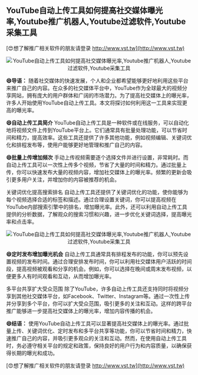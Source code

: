 ## **YouTube自动上传工具如何提高社交媒体曝光率,Youtube推广机器人,Youtube过滤软件,Youtube采集工具**

[😍想了解推广相关软件的朋友请登录 http://www.vst.tw](http://www.vst.tw)

 <center><img src="https://vst.tw/MP4/tuiguang/png/7.png" alt="YouTube自动上传工具如何提高社交媒体曝光率,Youtube推广机器人,Youtube过滤软件,Youtube采集工具"></center>

**😄导语：**
随着社交媒体的快速发展，个人和企业都希望能够更好地利用这些平台来推广自己的内容。在众多的社交媒体平台中，YouTube作为全球最大的视频分享网站，拥有庞大的用户群体和广阔的市场潜力。为了提高社交媒体上的曝光率，许多人开始使用YouTube自动上传工具。本文将探讨如何利用这一工具来实现更高的曝光率。

**😄自动上传工具简介**
YouTube自动上传工具是一种软件或在线服务，可以自动化地将视频文件上传到YouTube平台上。它们通常具有批量处理功能，可以节省时间和精力，提高效率。这些工具还提供了许多其他功能，例如视频编辑、关键词优化和排程发布等，使用户能够更好地管理和推广自己的内容。

**😄批量上传增加频次**
手动上传视频需要逐个选择文件并进行设置，非常耗时。而自动上传工具可以一次性上传多个视频，节省了大量的时间和精力。通过批量上传，你可以快速发布大量的视频内容，增加社交媒体上的曝光率。频繁的更新会吸引更多用户关注，并增加你的内容被推荐的机会。

关键词优化提高搜索排名
自动上传工具还提供了关键词优化的功能，使你能够为每个视频选择合适的标签和描述。通过合理设置关键词，你可以提高视频在YouTube内部搜索引擎中的排名，增加曝光率。此外，还可以利用自动上传工具提供的分析数据，了解观众的搜索习惯和兴趣，进一步优化关键词选择，提高曝光率和点击率。

 <center><img src="https://vst.tw/MP4/tuiguang/png/7.png" alt="YouTube自动上传工具如何提高社交媒体曝光率,Youtube推广机器人,Youtube过滤软件,Youtube采集工具"></center>

**😄定时发布增加曝光机会**
自动上传工具通常具有排程发布的功能，你可以预先设置视频的发布时间。通过合理安排发布时间，你可以利用社交媒体用户活跃的时间段，提高视频被观看和分享的机会。例如，你可以选择在晚间或周末发布视频，以便更多人有时间观看和互动，从而增加曝光率。

多平台共享扩大受众范围
除了YouTube，许多自动上传工具还支持同时将视频分享到其他社交媒体平台，如Facebook、Twitter、Instagram等。通过一次性上传并分享到多个平台，你可以扩大受众范围，吸引更多的关注和互动。这样的跨平台推广能够进一步提高社交媒体上的曝光率，增加内容传播的机会。

**😄结语：**
使用YouTube自动上传工具可以显著提高社交媒体上的曝光率。通过批量上传、关键词优化、定时发布和多平台共享等功能，你可以节省时间和精力，快速推广自己的内容，并吸引更多观众的关注和互动。然而，在使用自动上传工具时，务必遵守相关平台的规定和政策，保持良好的用户行为和内容质量，以确保获得长期的曝光和成功。

[😍想了解推广相关软件的朋友请登录 http://www.vst.tw](http://www.vst.tw)



